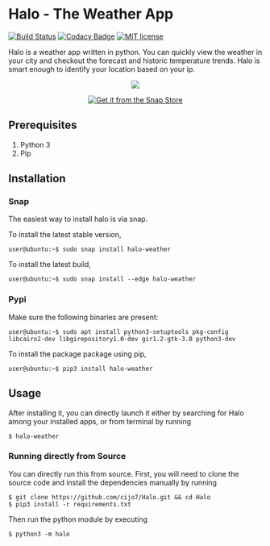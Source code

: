 # Halo - The Weather App
[![Build Status](https://travis-ci.com/cijo7/Halo.svg?branch=master)](https://travis-ci.com/cijo7/Halo)
[![Codacy Badge](https://api.codacy.com/project/badge/Grade/45bd325b322f481087bcf325ef1217ec)](https://www.codacy.com/app/cijo360/Halo)
[![MIT license](https://img.shields.io/badge/License-MIT-blue.svg)](https://lbesson.mit-license.org/)

Halo is a weather app written in python. You can quickly view the
weather in your city and checkout the forecast and historic temperature trends. 
Halo is smart enough to identify your location based on your ip.

<p align="center">
  <img  src="https://github.com/cijo7/Halo/raw/master/preview.gif">
</p>

<p align="center">
    <a href="https://snapcraft.io/halo-weather">
      <img alt="Get it from the Snap Store" src="https://snapcraft.io/static/images/badges/en/snap-store-black.svg" />
    </a>
</p>

## Prerequisites

1. Python 3
1. Pip

## Installation

### Snap

The easiest way to install halo is via snap. 


To install the latest stable version,

````console
user@ubuntu:~$ sudo snap install halo-weather
````

To install the latest build, 
````console
user@ubuntu:~$ sudo snap install --edge halo-weather
````

### Pypi

Make sure the following binaries are present:

````console
user@ubuntu:~$ sudo apt install python3-setuptools pkg-config libcairo2-dev libgirepository1.0-dev gir1.2-gtk-3.0 python3-dev
````

To install the package package using pip,

````console
user@ubuntu:~$ pip3 install halo-weather
````

## Usage
After installing it, you can directly launch it either by searching for Halo among your installed apps, or from terminal by running

````sh-session
$ halo-weather
````

### Running directly from Source

You can directly run this from source.
First, you will need to clone the source code and install the dependencies manually by running

````sh-session
$ git clone https://github.com/cijo7/Halo.git && cd Halo
$ pip3 install -r requirements.txt
````

Then run the python module by executing

````sh-session
$ python3 -m halo
````
